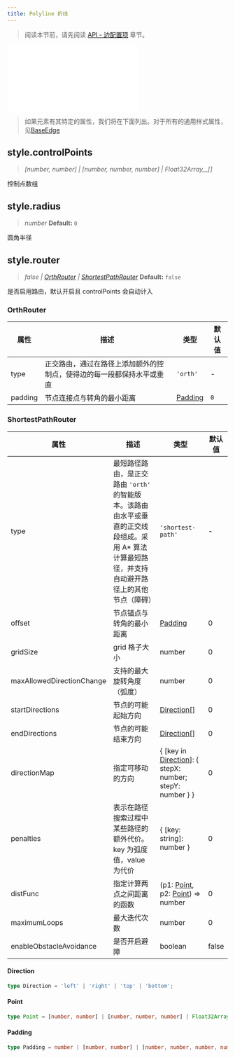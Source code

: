 ```yaml
---
title: Polyline 折线
---
```


> 阅读本节前，请先阅读 [API - 边配置项](/api/elements/edges/base-edge) 章节。

<embed src="@/common/api/elements/edges/polyline.md"></embed>

> 如果元素有其特定的属性，我们将在下面列出。对于所有的通用样式属性，见[BaseEdge](./BaseEdge.zh.md)

## style.controlPoints

> _[number, number] \| [number, number, number] \| Float32Array\_\_[]_

控制点数组

## style.radius

> _number_ **Default:** `0`

圆角半径

## style.router

> _false \| [OrthRouter](#orthrouter) \| [ShortestPathRouter](#shortestpathrouter)_ **Default:** `false`

是否启用路由，默认开启且 controlPoints 会自动计入

### OrthRouter

| 属性    | 描述                                                                   | 类型                | 默认值 |
| ------- | ---------------------------------------------------------------------- | ------------------- | ------ |
| type    | 正交路由，通过在路径上添加额外的控制点，使得边的每一段都保持水平或垂直 | `'orth'`            | -      |
| padding | 节点连接点与转角的最小距离                                             | [Padding](#padding) | `0`    |

### ShortestPathRouter

| 属性                      | 描述                                                                                                                                              | 类型                                                                   | 默认值 |
| ------------------------- | ------------------------------------------------------------------------------------------------------------------------------------------------- | ---------------------------------------------------------------------- | ------ |
| type                      | 最短路径路由，是正交路由 `'orth'` 的智能版本。该路由由水平或垂直的正交线段组成。采用 A\* 算法计算最短路径，并支持自动避开路径上的其他节点（障碍） | `'shortest-path'`                                                      | -      |
| offset                    | 节点锚点与转角的最小距离                                                                                                                          | [Padding](#padding)                                                    | 0      |
| gridSize                  | grid 格子大小                                                                                                                                     | number                                                                 | 0      |
| maxAllowedDirectionChange | 支持的最大旋转角度（弧度）                                                                                                                        | number                                                                 | 0      |
| startDirections           | 节点的可能起始方向                                                                                                                                | [Direction](#direction)[]                                              | 0      |
| endDirections             | 节点的可能结束方向                                                                                                                                | [Direction](#direction)[]                                              | 0      |
| directionMap              | 指定可移动的方向                                                                                                                                  | { [key in [Direction](#direction)]: { stepX: number; stepY: number } } | 0      |
| penalties                 | 表示在路径搜索过程中某些路径的额外代价。key 为弧度值，value 为代价                                                                                | { [key: string]: number }                                              | 0      |
| distFunc                  | 指定计算两点之间距离的函数                                                                                                                        | (p1: [Point](#point), p2: [Point](#point)) => number                   | 0      |
| maximumLoops              | 最大迭代次数                                                                                                                                      | number                                                                 | 0      |
| enableObstacleAvoidance   | 是否开启避障                                                                                                                                      | boolean                                                                | false  |

#### Direction

```typescript
type Direction = 'left' | 'right' | 'top' | 'bottom';
```

#### Point

```typescript
type Point = [number, number] | [number, number, number] | Float32Array;
```

#### Padding

```typescript
type Padding = number | [number, number] | [number, number, number, number];
```
